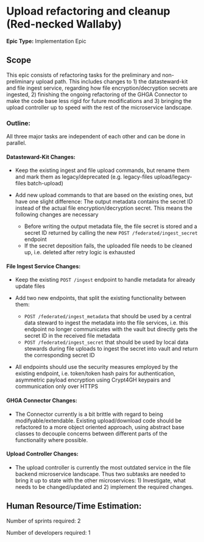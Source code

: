 # Upload refactoring and cleanup (Red-necked Wallaby)
**Epic Type:** Implementation Epic

## Scope

This epic consists of refactoring tasks for the preliminary and non-preliminary upload path.
This includes changes to 1) the datasteward-kit and file ingest service, regarding how file encryption/decryption secrets are ingested, 2) finishing the ongoing refactoring of the GHGA Connector to make the code base less rigid for future modifications and 3) bringing the upload controller up to speed with the rest of the microservice landscape.

### Outline:

All three major tasks are independent of each other and can be done in parallel.

#### Datasteward-Kit Changes:

- Keep the existing ingest and file upload commands, but rename them and mark them as legacy/deprecated (e.g. legacy-files upload/legacy-files batch-upload)

- Add new upload commands to that are based on the existing ones, but have one slight difference: The output metadata contains the secret ID instead of the actual file encryption/decryption secret. This means the following changes are necessary
    - Before writing the output metadata file, the file secret is stored and a secret ID returned by calling the new `POST /federated/ingest_secret` endpoint
    - If the secret deposition fails, the uploaded file needs to be cleaned up, i.e. deleted after retry logic is exhausted

#### File Ingest Service Changes:

- Keep the existing `POST /ingest` endpoint to handle metadata for already update files
- Add two new endpoints, that split the existing functionality between them:
    - `POST /federated/ingest_metadata` that should be used by a central data steward to ingest the metadata into the file services, i.e. this endpoint no longer communicates with the vault but directly gets the secret ID in the received file metadata
    - `POST /federated/ingest_secret` that should be used by local data stewards during file uploads to ingest the secret into vault and return the corresponding secret ID

- All endpoints should use the security measures employed by the existing endpoint, i.e. token/token hash pairs for authentication, asymmetric payload encryption using Crypt4GH keypairs and communication only over HTTPS

#### GHGA Connector Changes:

- The Connector currently is a bit brittle with regard to being modifyable/extendable. Existing upload/download code should be refactored to a more object oriented approach, using abstract base classes to decouple concerns between different parts of the functionality where possible.

#### Upload Controller Changes:

- The upload controller is currently the most outdated service in the file backend microservice landscape. Thus two subtasks are needed to bring it up to state with the other microservices: 1) Investigate, what needs to be changed/updated and 2) implement the required changes.

## Human Resource/Time Estimation:

Number of sprints required: 2

Number of developers required: 1
